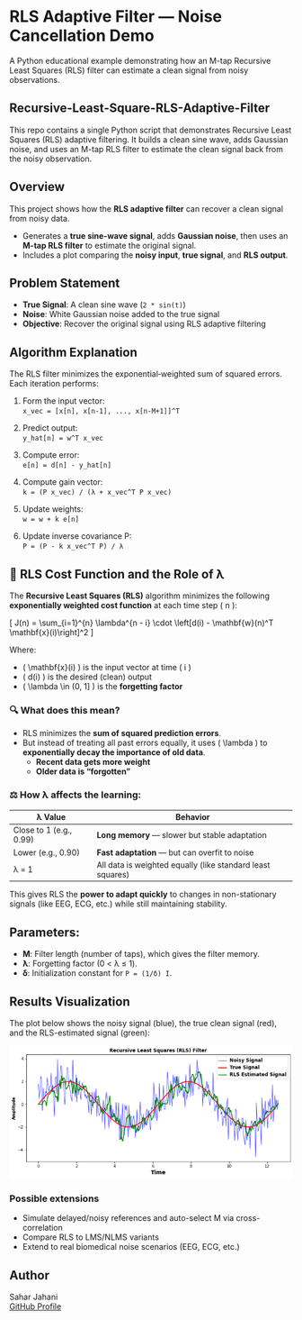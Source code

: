 # RLS Adaptive Filter — Noise Cancellation Demo

A Python educational example demonstrating how an M-tap Recursive Least Squares (RLS) filter can estimate a clean signal from noisy observations.

## Recursive-Least-Square-RLS-Adaptive-Filter

This repo contains a single Python script that demonstrates Recursive Least Squares (RLS) adaptive filtering.
It builds a clean sine wave, adds Gaussian noise, and uses an M-tap RLS filter to estimate the clean signal back from the noisy observation.

## Overview

This project shows how the **RLS adaptive filter** can recover a clean signal from noisy data.  
- Generates a **true sine-wave signal**, adds **Gaussian noise**, then uses an **M-tap RLS filter** to estimate the original signal.
- Includes a plot comparing the **noisy input**, **true signal**, and **RLS output**.

## Problem Statement

- **True Signal**: A clean sine wave (`2 * sin(t)`)  
- **Noise**: White Gaussian noise added to the true signal  
- **Objective**: Recover the original signal using RLS adaptive filtering

## Algorithm Explanation

The RLS filter minimizes the exponential‐weighted sum of squared errors. Each iteration performs:

1. Form the input vector:  
   `x_vec = [x[n], x[n-1], ..., x[n-M+1]]^T`

2. Predict output:  
   `y_hat[n] = w^T x_vec`

3. Compute error:  
   `e[n] = d[n] - y_hat[n]`

4. Compute gain vector:  
   `k = (P x_vec) / (λ + x_vec^T P x_vec)`

5. Update weights:  
   `w = w + k e[n]`

6. Update inverse covariance P:  
   `P = (P - k x_vec^T P) / λ`

## 🎯 RLS Cost Function and the Role of λ

The **Recursive Least Squares (RLS)** algorithm minimizes the following **exponentially weighted cost function** at each time step \( n \):

\[
J(n) = \sum_{i=1}^{n} \lambda^{n - i} \cdot \left[d(i) - \mathbf{w}(n)^T \mathbf{x}(i)\right]^2
\]

Where:
- \( \mathbf{x}(i) \) is the input vector at time \( i \)
- \( d(i) \) is the desired (clean) output
- \( \lambda \in (0, 1] \) is the **forgetting factor**

### 🔍 What does this mean?

- RLS minimizes the **sum of squared prediction errors**.
- But instead of treating all past errors equally, it uses \( \lambda \) to **exponentially decay the importance of old data**.
  - **Recent data gets more weight**
  - **Older data is “forgotten”**

### ⚖️ How λ affects the learning:

| λ Value | Behavior |
|---------|----------|
| Close to 1 (e.g., 0.99) | **Long memory** — slower but stable adaptation |
| Lower (e.g., 0.90) | **Fast adaptation** — but can overfit to noise |
| λ = 1 | All data is weighted equally (like standard least squares) |

This gives RLS the **power to adapt quickly** to changes in non-stationary signals (like EEG, ECG, etc.) while still maintaining stability.

## Parameters:

- **M**: Filter length (number of taps), which gives the filter memory.
- **λ**: Forgetting factor (0 < λ ≤ 1).
- **δ**: Initialization constant for `P = (1/δ) I`.

## Results Visualization

The plot below shows the noisy signal (blue), the true clean signal (red), and the RLS-estimated signal (green):

![RLS Noise Removal](RLS_Noise_Removal.png)

### Possible extensions

- Simulate delayed/noisy references and auto-select M via cross-correlation
- Compare RLS to LMS/NLMS variants
- Extend to real biomedical noise scenarios (EEG, ECG, etc.)

## Author

Sahar Jahani  
[GitHub Profile](https://github.com/Jahani-dev)
